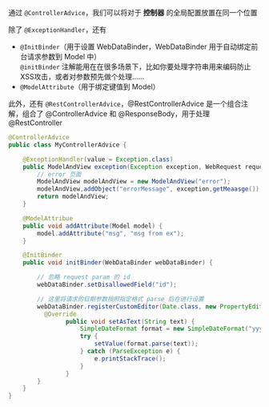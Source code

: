 通过 `@ControllerAdvice`，我们可以将对于 **控制器** 的全局配置放置在同一个位置

除了 `@ExceptionHandler`，还有 
* `@InitBinder`（用于设置 WebDataBinder，WebDataBinder 用于自动绑定前台请求参数到 Model 中）     
    `@initBinder` 注解能用在在很多场景下，比如你要处理字符串用来编码防止XSS攻击，或者对参数预先做个处理……
* `@ModelAttribute`（用于绑定键值到 Model）

此外，还有 `@RestControllerAdvice`，@RestControllerAdvice 是一个组合注解，组合了 @ControllerAdvice 和 @ResponseBody，用于处理 @RestController

``` java
@ControllerAdvice
public class MyControllerAdvice {

    @ExceptionHandler(value = Exception.class)
    public ModelAndView exception(Exception exception, WebRequest request) {
        // error 页面
        ModelAndView modelAndView = new ModelAndView("error");
        modelAndView,addObject("errorMessage", exception,getMeaasge());
        return modelAndView;
    }

    @ModelAttribue
    public void addAttribute(Model model) {
        model.addAttribute("msg", "msg from ex");
    }

    @InitBinder
    public void initBinder(WebDataBinder webDataBinder) {

        // 忽略 request param 的 id
        webDataBinder.setDisallowedField("id");

        // 这里将请求的日期参数按照指定格式 parse 后在进行设置
        webDataBinder.registerCustomEditor(Date.class, new PropertyEditorSupport() {
          @Override
    			public void setAsText(String text) {
    				SimpleDateFormat format = new SimpleDateFormat("yyyy-MM-dd");
    				try {
    					setValue(format.parse(text));
    				} catch (ParseException e) {
    					e.printStackTrace();
    				}
    			}
        }
    }
}
```